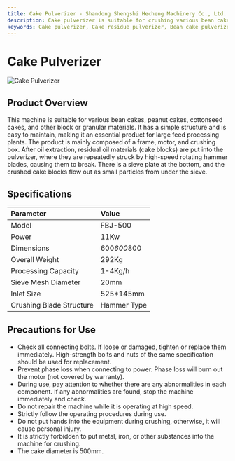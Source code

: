 ```yaml
---
title: Cake Pulverizer - Shandong Shengshi Hecheng Machinery Co., Ltd.
description: Cake pulverizer is suitable for crushing various bean cakes, peanut cakes, cottonseed cakes and other materials, simple structure, easy maintenance, 11Kw power, processing capacity 1-4Kg/h, hammer type crushing blade.
keywords: Cake pulverizer, Cake residue pulverizer, Bean cake pulverizer, Peanut cake pulverizer, Cottonseed cake pulverizer, Pulverizer equipment, Cake residue processing equipment, Feed pulverizer, Cake block pulverizer, Oil cake pulverizer, Crushing equipment, Cake residue crushing equipment
---
```


# Cake Pulverizer
![Cake Pulverizer](https://i.postimg.cc/HYDYVVHd/image.png?dl=1)
## Product Overview

This machine is suitable for various bean cakes, peanut cakes, cottonseed cakes, and other block or granular materials. It has a simple structure and is easy to maintain, making it an essential product for large feed processing plants. The product is mainly composed of a frame, motor, and crushing box. After oil extraction, residual oil materials (cake blocks) are put into the pulverizer, where they are repeatedly struck by high-speed rotating hammer blades, causing them to break. There is a sieve plate at the bottom, and the crushed cake blocks flow out as small particles from under the sieve.

## Specifications

| Parameter             | Value            |
| :-------------------- | :--------------- |
| Model                 | FBJ-500          |
| Power                 | 11Kw             |
| Dimensions            | 600*600*800      |
| Overall Weight        | 292Kg            |
| Processing Capacity   | 1-4Kg/h          |
| Sieve Mesh Diameter   | 20mm             |
| Inlet Size            | 525*145mm        |
| Crushing Blade Structure| Hammer Type      |

## Precautions for Use

-   Check all connecting bolts. If loose or damaged, tighten or replace them immediately. High-strength bolts and nuts of the same specification should be used for replacement.
-   Prevent phase loss when connecting to power. Phase loss will burn out the motor (not covered by warranty).
-   During use, pay attention to whether there are any abnormalities in each component. If any abnormalities are found, stop the machine immediately and check.
-   Do not repair the machine while it is operating at high speed.
-   Strictly follow the operating procedures during use.
-   Do not put hands into the equipment during crushing, otherwise, it will cause personal injury.
-   It is strictly forbidden to put metal, iron, or other substances into the machine for crushing.
-   The cake diameter is 500mm.